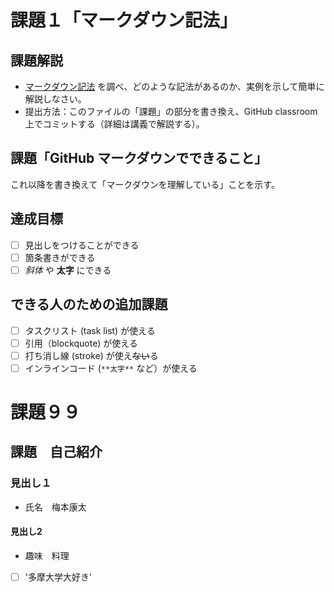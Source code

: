 # 課題１「マークダウン記法」

## 課題解説

- [マークダウン記法](https://guides.github.com/features/mastering-markdown/) を調べ、どのような記法があるのか、実例を示して簡単に解説しなさい。
- 提出方法：このファイルの「課題」の部分を書き換え、GitHub classroom 上でコミットする（詳細は講義で解説する）。

## 課題「GitHub マークダウンでできること」

これ以降を書き換えて「マークダウンを理解している」ことを示す。

## 達成目標

- [ ] 見出しをつけることができる
- [ ] 箇条書きができる
- [ ] *斜体* や **太字** にできる

## できる人のための追加課題

- [ ] タスクリスト (task list) が使える
- [ ] 引用（blockquote) が使える
- [ ] 打ち消し線 (stroke) が使え~~ない~~る
- [ ] インラインコード (`**太字**` など）が使える
# 課題９９　
## 課題　自己紹介

### 見出し１
- 氏名　梅本康太

#### 見出し2
- 趣味　料理

- [ ] '多摩大学大好き'
